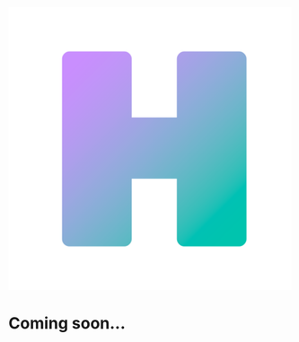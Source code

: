 <head>
<link type="text/css" rel="stylesheet" href="/stylesheets/main.css" />
<link rel="apple-touch-icon" sizes="180x180" href="media/apple-touch-icon.png">
<link rel="icon" type="image/png" sizes="32x32" href="media/favicon-32x32.png">
<link rel="icon" type="image/png" sizes="16x16" href="media/favicon-16x16.png">
<link rel="manifest" href="media/site.webmanifest">
<link rel="mask-icon" href="media/safari-pinned-tab.svg" color="#5bbad5">
<meta name="msapplication-TileColor" content="#da532c">
<meta name="theme-color" content="#ffffff">
</head>

<div id=main>
  <div id=logo_stack>
    <img class=icon src='media/icon.png'/>
  </div>
  <div id=main_text>
    <h1>Coming soon...</h1>
  </div>
</div>